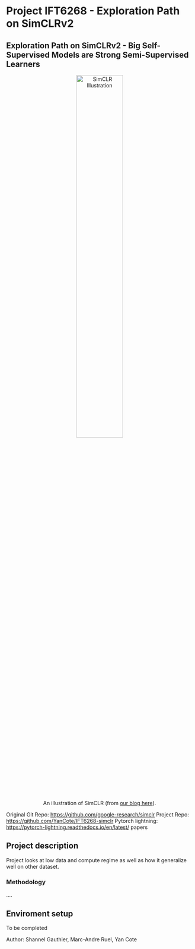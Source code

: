 # Project IFT6268 - Exploration Path on SimCLRv2 
## Exploration Path on SimCLRv2 - Big Self-Supervised Models are Strong Semi-Supervised Learners 


<div align="center">
  <img width="50%" alt="SimCLR Illustration" src="https://1.bp.blogspot.com/--vH4PKpE9Yo/Xo4a2BYervI/AAAAAAAAFpM/vaFDwPXOyAokAC8Xh852DzOgEs22NhbXwCLcBGAsYHQ/s1600/image4.gif">
</div>
<div align="center">
  An illustration of SimCLR (from <a href="https://ai.googleblog.com/2020/04/advancing-self-supervised-and-semi.html">our blog here</a>).
</div>


Original Git Repo: https://github.com/google-research/simclr
Project Repo: https://github.com/YanCote/IFT6268-simclr
Pytorch lightning: https://pytorch-lightning.readthedocs.io/en/latest/
papers 

## Project description

Project looks at low data and compute regime as well as how it generalize well on other dataset.
### Methodology
....

## Enviroment setup

To be completed

Author: Shannel Gauthier, Marc-Andre Ruel, Yan Cote

